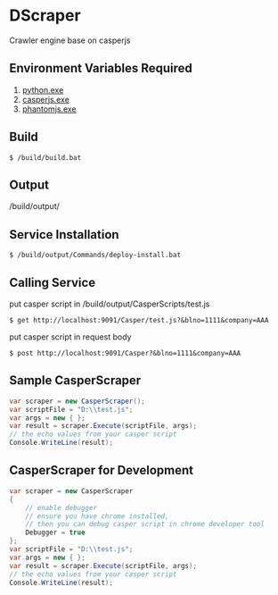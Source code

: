 # DScraper
Crawler engine base on casperjs

Environment Variables Required
------------
1. [python.exe](https://www.python.org/)
2. [casperjs.exe](http://casperjs.org/)
3. [phantomjs.exe](http://phantomjs.org/)

Build
------------
```shell
$ /build/build.bat
```

Output
------------
/build/output/

Service Installation
-------------
```shell
$ /build/output/Commands/deploy-install.bat
```

Calling Service
-------------
put casper script in /build/output/CasperScripts/test.js
```shell
$ get http://localhost:9091/Casper/test.js?&blno=1111&company=AAA
```
put casper script in request body
```shell
$ post http://localhost:9091/Casper?&blno=1111&company=AAA
```

Sample CasperScraper
------------
```c#
var scraper = new CasperScraper();
var scriptFile = "D:\\test.js";
var args = new { };
var result = scraper.Execute(scriptFile, args);
// the echo values from your casper script
Console.WriteLine(result);
```

CasperScraper for Development
------------
```c#
var scraper = new CasperScraper
{
    // enable debugger
    // ensure you have chrome installed,
    // then you can debug casper script in chrome developer tool
    Debugger = true
};
var scriptFile = "D:\\test.js";
var args = new { };
var result = scraper.Execute(scriptFile, args);
// the echo values from your casper script
Console.WriteLine(result);
```
